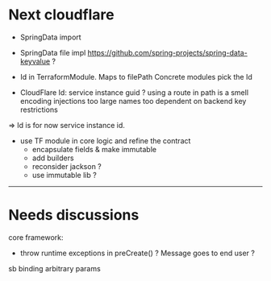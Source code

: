 
# Next cloudflare

- SpringData import
- SpringData file impl https://github.com/spring-projects/spring-data-keyvalue ?

- Id in TerraformModule. Maps to filePath
    Concrete modules pick the Id
     
- CloudFlare Id: service instance guid ?
    using a route in path is a smell
        encoding
        injections
        too large names
        too dependent on backend key restrictions

=> Id is for now service instance id.

- use TF module in core logic and refine the contract
    - encapsulate fields & make immutable
    - add builders
    - reconsider jackson ?
    - use immutable lib ?

---------------
# Needs discussions


core framework:
- throw runtime exceptions in preCreate() ? Message goes to end user ?

sb binding
arbitrary params


